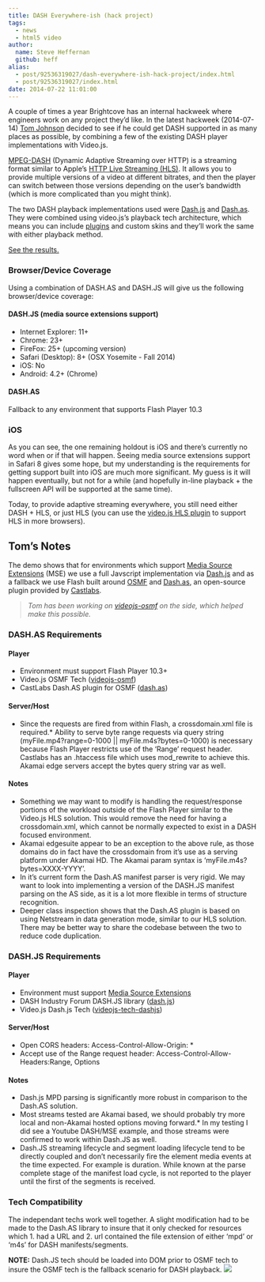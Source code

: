 ```yaml
---
title: DASH Everywhere-ish (hack project)
tags:
  - news
  - html5 video
author:
  name: Steve Heffernan
  github: heff
alias:
  - post/92536319027/dash-everywhere-ish-hack-project/index.html
  - post/92536319027/index.html
date: 2014-07-22 11:01:00
---
```


A couple of times a year Brightcove has an internal hackweek where engineers work on any project they&rsquo;d like. In the latest hackweek (2014-07-14) [Tom Johnson](https://github.com/seniorflexdeveloper) decided to see if he could get DASH supported in as many places as possible, by combining a few of the existing DASH player implementations with Video.js.

[MPEG-DASH](http://dashif.org/mpeg-dash/) (Dynamic Adaptive Streaming over HTTP) is a streaming format similar to Apple&rsquo;s [HTTP Live Streaming (HLS)](https://developer.apple.com/streaming/). It allows you to provide multiple versions of a video at different bitrates, and then the player can switch between those versions depending on the user&rsquo;s bandwidth (which is more complicated than you might think).

The two DASH playback implementations used were [Dash.js](https://github.com/Dash-Industry-Forum/dash.js) and [Dash.as](https://github.com/castlabs/dashas). They were combined using video.js&rsquo;s playback tech architecture, which means you can include [plugins](https://github.com/videojs/video.js/wiki/Plugins) and custom skins and they&rsquo;ll work the same with either playback method.

[See the results.](http://mixxture.com/players/brightcove/dash/demo.html)

### Browser/Device Coverage

Using a combination of DASH.AS and DASH.JS will give us the following browser/device coverage:

#### DASH.JS (media source extensions support)

*   Internet Explorer: 11+
*   Chrome: 23+
*   FireFox: 25+ (upcoming version)
*   Safari (Desktop): 8+ (OSX Yosemite - Fall 2014)
*   iOS: No
*   Android: 4.2+ (Chrome)

#### DASH.AS

Fallback to any environment that supports Flash Player 10.3

### iOS

As you can see, the one remaining holdout is iOS and there&rsquo;s currently no word when or if that will happen. Seeing media source extensions support in Safari 8 gives some hope, but my understanding is the requirements for getting support built into iOS are much more significant. My guess is it will happen eventually, but not for a while (and hopefully in-line playback + the fullscreen API will be supported at the same time).

Today, to provide adaptive streaming everywhere, you still need either DASH + HLS, or just HLS (you can use the [video.js HLS plugin](https://github.com/videojs/videojs-contrib-hls) to support HLS in more browsers).

## Tom&rsquo;s Notes

The demo shows that for environments which support [Media Source Extensions](https://developer.mozilla.org/en-US/docs/Web/API/MediaSource) (MSE) we use a full Javscript implementation via [Dash.js](https://github.com/Dash-Industry-Forum/dash.js) and as a fallback we use Flash built around [OSMF](http://sourceforge.net/adobe/osmf/home/Home/) and [Dash.as](https://github.com/castlabs/dashas), an open-source plugin provided by [Castlabs](http://castlabs.com).

> _Tom has been working on [videojs-osmf](https://github.com/seniorflexdeveloper/videojs-osmf) on the side, which helped make this possible._

### DASH.AS Requirements

#### Player

*   Environment must support Flash Player 10.3+
*   Video.js OSMF Tech ([videojs-osmf](https://github.com/seniorflexdeveloper/videojs-osmf))
*   CastLabs Dash.AS plugin for OSMF ([dash.as](https://github.com/castlabs/dashas))

#### Server/Host

*   Since the requests are fired from within Flash, a crossdomain.xml file is required.*   Ability to serve byte range requests via query string (myFile.mp4?range=0-1000 || myFile.m4s?bytes=0-1000) is necessary because Flash Player restricts use of the ‘Range’ request header. Castlabs has an .htaccess file which uses mod_rewrite to achieve this. Akamai edge servers accept the bytes query string var as well.

#### Notes

*   Something we may want to modify is handling the request/response portions of the workload outside of the Flash Player similar to the Video.js HLS solution. This would remove the need for having a crossdomain.xml, which cannot be normally expected to exist in a DASH focused environment.
*   Akamai edgesuite appear to be an exception to the above rule, as those domains do in fact have the crossdomain from it’s use as a serving platform under Akamai HD. The Akamai param syntax is ‘myFile.m4s?bytes=XXXX-YYYY’.
*   In it’s current form the Dash.AS manifest parser is very rigid. We may want to look into implementing a version of the DASH.JS manifest parsing on the AS side, as it is a lot more flexible in terms of structure recognition.
*   Deeper class inspection shows that the Dash.AS plugin is based on using Netstream in data generation mode, similar to our HLS solution. There may be better way to share the codebase between the two to reduce code duplication.

### DASH.JS Requirements

#### Player

*   Environment must support [Media Source Extensions](https://developer.mozilla.org/en-US/docs/Web/API/MediaSource)
*   DASH Industry Forum DASH.JS library ([dash.js](https://github.com/Dash-Industry-Forum/dash.js))
*   Video.js Dash.js Tech ([videojs-tech-dashjs](https://github.com/Dash-Industry-Forum/dash.js/blob/development/contrib/videojs/videojs-tech-dashjs.js))

#### Server/Host

*   Open CORS headers: Access-Control-Allow-Origin: *
*   Accept use of the Range request header: Access-Control-Allow-Headers:Range, Options

#### Notes

*   Dash.js MPD parsing is significantly more robust in comparison to the Dash.AS solution.
*   Most streams tested are Akamai based, we should probably try more local and non-Akamai hosted options moving forward.*   In my testing I did see a Youtube DASH/MSE example, and those streams were confirmed to work within Dash.JS as well.
*   Dash.JS streaming lifecycle and segment loading lifecycle tend to be directly coupled and don’t necessarily fire the element media events at the time expected. For example is duration. While known at the parse complete stage of the manifest load cycle, is not reported to the player until the first of the segments is received.

### Tech Compatibility

The independant techs work well together. A slight modification had to be made to the Dash.AS library to insure that it only checked for resources which 1\. had a URL and 2\. url contained the file extension of either ‘mpd’ or ‘m4s’ for DASH manifests/segments.

**NOTE:** Dash.JS tech should be loaded into DOM prior to OSMF tech to insure the OSMF tech is the fallback scenario for DASH playback.
![](http://feeds.feedburner.com/~r/video-js/~4/Wn1NGaDuYmo)
